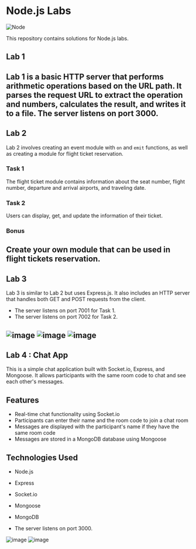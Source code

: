 # Node.js Labs

![Node](https://github.com/ZeinabAbdelghaffar/NodeJS/assets/87963230/304306c1-fed0-43bd-84fa-94da88725f2f)

This repository contains solutions for Node.js labs.

## Lab 1
Lab 1 is a basic HTTP server that performs arithmetic operations based on the URL path. It parses the request URL to extract the operation and numbers, calculates the result, and writes it to a file. The server listens on port 3000.
---

## Lab 2
Lab 2 involves creating an event module with `on` and `emit` functions, as well as creating a module for flight ticket reservation.

### Task 1
The flight ticket module contains information about the seat number, flight number, departure and arrival airports, and traveling date.

### Task 2
Users can display, get, and update the information of their ticket.

### Bonus
Create your own module that can be used in flight tickets reservation.
---

## Lab 3
Lab 3 is similar to Lab 2 but uses Express.js. It also includes an HTTP server that handles both GET and POST requests from the client.

- The server listens on port 7001 for Task 1.
- The server listens on port 7002 for Task 2.

![image](https://github.com/ZeinabAbdelghaffar/NodeJS/assets/87963230/10403b58-175c-4c1a-86be-9406ea5ab159)
![image](https://github.com/ZeinabAbdelghaffar/NodeJS/assets/87963230/8381aa1e-839d-4502-91ac-23f2ac72dfa5)
![image](https://github.com/ZeinabAbdelghaffar/NodeJS/assets/87963230/ccd2422c-8278-4f0e-ab38-92610a7fb6e6)
---

## Lab 4 : Chat App
This is a simple chat application built with Socket.io, Express, and Mongoose. It allows participants with the same room code to chat and see each other's messages.

## Features
- Real-time chat functionality using Socket.io
- Participants can enter their name and the room code to join a chat room
- Messages are displayed with the participant's name if they have the same room code
- Messages are stored in a MongoDB database using Mongoose

## Technologies Used
- Node.js
- Express
- Socket.io
- Mongoose
- MongoDB

- The server listens on port 3000.

![image](https://github.com/ZeinabAbdelghaffar/NodeJS/assets/87963230/b017ae85-ba1d-42dc-b176-b02cdc3ea398)
![image](https://github.com/ZeinabAbdelghaffar/NodeJS/assets/87963230/4e3c0e3d-7500-494b-bd0e-ef9634ce01be)
